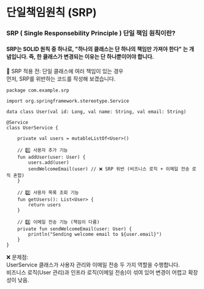 # 단일책임원칙 (SRP)

### SRP ( Single Responsebility Principle ) 단일 책임 원칙이란?
#### SRP는 SOLID 원칙 중 하나로, "하나의 클래스는 단 하나의 책임만 가져야 한다" 는 개념입니다. 즉, 한 클래스가 변경되는 이유는 단 하나뿐이어야 합니다.

🚀 SRP 적용 전: 단일 클래스에 여러 책임이 있는 경우  
먼저, SRP를 위반하는 코드를 작성해 보겠습니다.  
```
package com.example.srp

import org.springframework.stereotype.Service

data class User(val id: Long, val name: String, val email: String)

@Service
class UserService {

    private val users = mutableListOf<User>()

    // 1️⃣ 사용자 추가 기능
    fun addUser(user: User) {
        users.add(user)
        sendWelcomeEmail(user) // ❌ SRP 위반 (비즈니스 로직 + 이메일 전송 로직 혼합)
    }

    // 2️⃣ 사용자 목록 조회 기능
    fun getUsers(): List<User> {
        return users
    }

    // 3️⃣ 이메일 전송 기능 (책임이 다름)
    private fun sendWelcomeEmail(user: User) {
        println("Sending welcome email to ${user.email}")
    }
}
```
❌ 문제점:  
UserService 클래스가 사용자 관리와 이메일 전송 두 가지 역할을 수행합니다.  
비즈니스 로직(User 관리)과 인프라 로직(이메일 전송)이 섞여 있어 변경이 어렵고 확장성이 낮음.  
